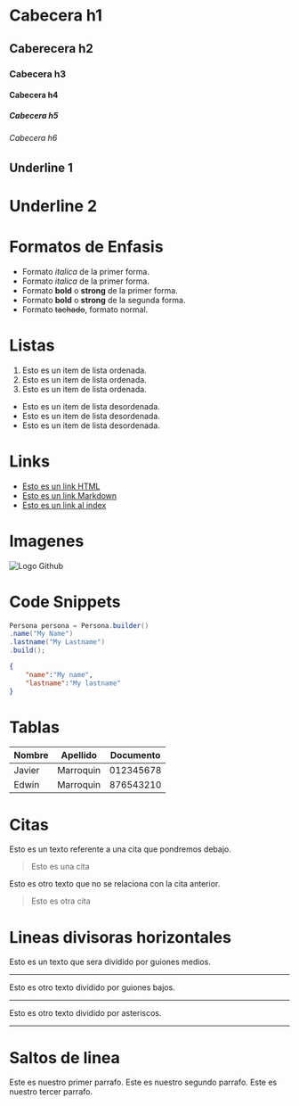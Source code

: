 # Cabecera h1
## Caberecera h2
### Cabecera h3
#### Cabecera h4
##### Cabecera h5
###### Cabecera h6

Underline 1
-----------

Underline 2
===========

# Formatos de Enfasis
- Formato *italica* de la primer forma.
- Formato _italica_ de la primer forma.
- Formato **bold** o **strong** de la primer forma.
- Formato __bold__ o __strong__ de la segunda forma.
- Formato ~~tachado~~, formato normal.

# Listas
1. Esto es un item de lista ordenada.
2. Esto es un item de lista ordenada.
3. Esto es un item de lista ordenada.
- Esto es un item de lista desordenada.
- Esto es un item de lista desordenada.
- Esto es un item de lista desordenada.

# Links
- <a href="https://www.google.com">Esto es un link HTML</a>
- [Esto es un link Markdown](https://www.google.com)
- [Esto es un link al index](index.html)

# Imagenes
![Logo Github](https://cdn-icons-png.flaticon.com/512/25/25231.png)

# Code Snippets
```JAVA
Persona persona = Persona.builder()
.name("My Name")
.lastname("My Lastname")
.build();
```

```JSON
{
    "name":"My name",
    "lastname":"My lastname"
}
```

# Tablas
| Nombre | Apellido | Documento |
| ------ | -------- | --------- | 
| Javier | Marroquin| 012345678 |
| Edwin  | Marroquin| 876543210 |

# Citas
Esto es un texto referente a una cita que pondremos debajo.
> Esto es una cita

Esto es otro texto que no se relaciona con la cita anterior.
> Esto es otra cita

# Lineas divisoras horizontales

Esto es un texto que sera dividido por guiones medios.

---

Esto es otro texto dividido por guiones bajos.

___

Esto es otro texto dividido por asteriscos.

***

# Saltos de linea

Este es nuestro primer parrafo.
Este es nuestro segundo parrafo.
Este es nuestro tercer parrafo.
